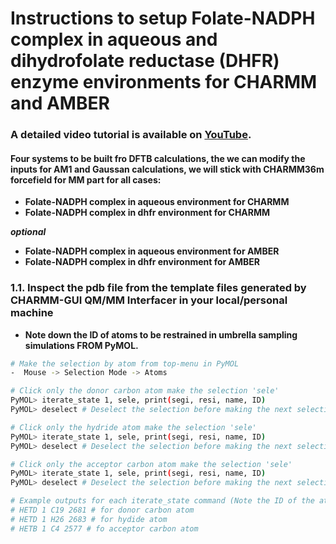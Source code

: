 # Instructions to setup Folate-NADPH complex in aqueous and dihydrofolate reductase (DHFR) enzyme environments for CHARMM and AMBER
### A detailed video tutorial is available on [YouTube](https://youtu.be/l7_cTXSQWbM?si=oat6tPy21RXYJZ3a).   
#### Four systems to be built fro DFTB calculations, the we can modify the inputs for AM1 and Gaussan calculations, we will stick with CHARMM36m forcefield for MM part for all cases:
- **Folate-NADPH complex in aqueous environment for CHARMM**
- **Folate-NADPH complex in dhfr environment for CHARMM**

**_optional_**
- **Folate-NADPH complex in aqueous environment for AMBER**
- **Folate-NADPH complex in dhfr environment for AMBER**



### 1.1. Inspect the pdb file from the template files generated by CHARMM-GUI QM/MM Interfacer in your local/personal machine
- **Note down the ID of atoms to be restrained in umbrella sampling simulations FROM PyMOL.**<p>
```bash
# Make the selection by atom from top-menu in PyMOL
-  Mouse -> Selection Mode -> Atoms

# Click only the donor carbon atom make the selection 'sele'
PyMOL> iterate_state 1, sele, print(segi, resi, name, ID)
PyMOL> deselect # Deselect the selection before making the next selection

# Click only the hydride atom make the selection 'sele'
PyMOL> iterate_state 1, sele, print(segi, resi, name, ID)
PyMOL> deselect # Deselect the selection before making the next selection

# Click only the acceptor carbon atom make the selection 'sele'
PyMOL> iterate_state 1, sele, print(segi, resi, name, ID)
PyMOL> deselect # Deselect the selection before making the next selection

# Example outputs for each iterate_state command (Note the ID of the atoms for umbrella sampling):
# HETD 1 C19 2681 # for donor carbon atom
# HETD 1 H26 2683 # for hydide atom
# HETB 1 C4 2577 # fo acceptor carbon atom
```